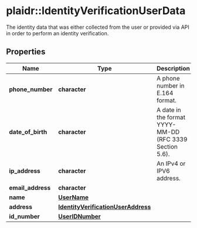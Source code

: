 # plaidr::IdentityVerificationUserData

The identity data that was either collected from the user or provided via API in order to perform an identity verification.

## Properties
Name | Type | Description | Notes
------------ | ------------- | ------------- | -------------
**phone_number** | **character** | A phone number in E.164 format. | 
**date_of_birth** | **character** | A date in the format YYYY-MM-DD (RFC 3339 Section 5.6). | 
**ip_address** | **character** | An IPv4 or IPV6 address. | 
**email_address** | **character** |  | 
**name** | [**UserName**](UserName.md) |  | 
**address** | [**IdentityVerificationUserAddress**](IdentityVerificationUserAddress.md) |  | 
**id_number** | [**UserIDNumber**](UserIDNumber.md) |  | 


